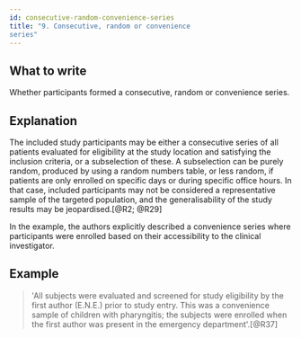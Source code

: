 ```yaml
---
id: consecutive-random-convenience-series
title: "9. Consecutive, random or convenience
series"
---
```

## What to write

Whether participants formed a consecutive, random or convenience series.

## Explanation

The included study participants may be either a
consecutive series of all patients evaluated for eligibility at the
study location and satisfying the inclusion criteria, or a subselection
of these. A subselection can be purely random, produced by using a
random numbers table, or less random, if patients are only enrolled on
specific days or during specific office hours. In that case, included
participants may not be considered a representative sample of the
targeted population, and the generalisability of the study results may
be jeopardised.[@R2; @R29]

In the example, the authors explicitly described a convenience series
where participants were enrolled based on their accessibility to the
clinical investigator.

## Example

> 'All subjects were evaluated and screened for study
eligibility by the first author (E.N.E.) prior to study entry. This was
a convenience sample of children with pharyngitis; the subjects were
enrolled when the first author was present in the emergency
department'.[@R37]
